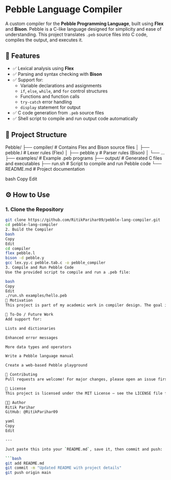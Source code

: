 # Pebble Language Compiler

A custom compiler for the **Pebble Programming Language**, built using **Flex** and **Bison**. Pebble is a C-like language designed for simplicity and ease of understanding. This project translates `.peb` source files into C code, compiles the output, and executes it.

## 🚀 Features

- ✅ Lexical analysis using **Flex**
- ✅ Parsing and syntax checking with **Bison**
- ✅ Support for:
  - Variable declarations and assignments
  - `if`, `else`, `while`, and `for` control structures
  - Functions and function calls
  - `try-catch` error handling
  - `display` statement for output
- ✅ C code generation from `.peb` source files
- ✅ Shell script to compile and run output code automatically

## 📁 Project Structure

Pebble/
├── compiler/ # Contains Flex and Bison source files
│ ├── pebble.l # Lexer rules (Flex)
│ ├── pebble.y # Parser rules (Bison)
│ └── ...
├── examples/ # Example .peb programs
├── output/ # Generated C files and executables
├── run.sh # Script to compile and run Pebble code
└── README.md # Project documentation

bash
Copy
Edit

## ⚙️ How to Use

### 1. Clone the Repository
```bash
git clone https://github.com/RitikParihar09/pebble-lang-compiler.git
cd pebble-lang-compiler
2. Build the Compiler
bash
Copy
Edit
cd compiler
flex pebble.l
bison -d pebble.y
gcc lex.yy.c pebble.tab.c -o pebble_compiler
3. Compile and Run Pebble Code
Use the provided script to compile and run a .peb file:

bash
Copy
Edit
./run.sh examples/hello.peb
🧠 Motivation
This project is part of my academic work in compiler design. The goal is to understand and implement how programming languages work under the hood, from lexical analysis to code generation.

📌 To-Do / Future Work
Add support for:

Lists and dictionaries

Enhanced error messages

More data types and operators

Write a Pebble language manual

Create a web-based Pebble playground

🤝 Contributing
Pull requests are welcome! For major changes, please open an issue first to discuss what you would like to change.

📜 License
This project is licensed under the MIT License — see the LICENSE file for details.

👨‍💻 Author
Ritik Parihar
GitHub: @RitikParihar09

yaml
Copy
Edit

---

Just paste this into your `README.md`, save it, then commit and push:

```bash
git add README.md
git commit -m "Updated README with project details"
git push origin main
